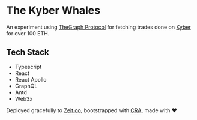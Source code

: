 # The Kyber Whales

An experiment using [TheGraph Protocol](https://thegraph.com/) for fetching trades done on [Kyber](https://kyberswap.com/swap/eth-knc) for over 100 ETH.

## Tech Stack

- Typescript
- React
- React Apollo
- GraphQL
- Antd
- Web3x

Deployed gracefully to [Zeit.co](http://zeit.co), bootstrapped with [CRA](https://github.com/facebook/create-react-app), made with :heart:
